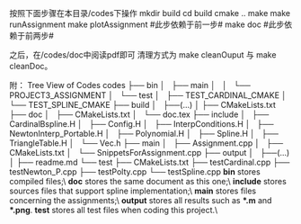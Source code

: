 按照下面步骤在本目录/codes下操作
mkdir build
cd build
cmake ..
make
make runAssignment
make plotAssignment #此步依赖于前一步#
make doc #此步依赖于前两步#

之后，在/codes/doc中阅读pdf即可
清理方式为 make cleanOuput 与 make cleanDoc。

附：
Tree View of Codes
codes
├── bin
│   ├── main
│   │   └── PROJECT3_ASSIGNMENT
│   └── test
│       ├── TEST_CARDINAL_CMAKE
│       └── TEST_SPLINE_CMAKE
├── build
│   ├──(...)
│
├── CMakeLists.txt
├── doc
│   ├── CMakeLists.txt
│   └── doc.tex
├── include
│   ├── CardinalBspline.H
│   ├── Config.H
│   ├── InterpConditions.H
│   ├── NewtonInterp_Portable.H
│   ├── Polynomial.H
│   ├── Spline.H
│   ├── TriangleTable.H
│   └── Vec.h
├── main
│   ├── Assignment.cpp
│   ├── CMakeLists.txt
│   └── SnippetsForAssignment.cpp
├── output
│   ├──(...)
│
├── readme.md
└── test
    ├── CMakeLists.txt
    ├── testCardinal.cpp
    ├── testNewton_P.cpp
    ├── testPolty.cpp
    └── testSpline.cpp
$\textbf{bin}$ stores compiled files;\\
$\textbf{doc}$ stores the same document as this one;\\
$\textbf{include}$ stores sources files that support spline implementation;\\
$\textbf{main}$ stores files concerning the assignments;\\
$\textbf{output}$ stores all results such as $\textbf{*.m}$ and $\textbf{*.png}$.
$\textbf{test}$ stores all test files when coding this project.\\

